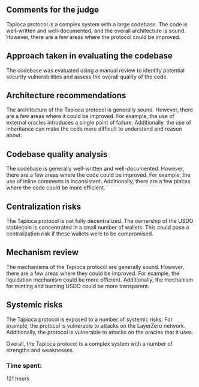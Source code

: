 ## **Comments for the judge**

Tapioca protocol is a complex system with a large codebase. The code is well-written and well-documented, and the overall architecture is sound. However, there are a few areas where the protocol could be improved.

## **Approach taken in evaluating the codebase**

The codebase was evaluated using a manual review to identify potential security vulnerabilities and assess the overall quality of the code.

## **Architecture recommendations**

The architecture of the Tapioca protocol is generally sound. However, there are a few areas where it could be improved. For example, the use of external oracles introduces a single point of failure. Additionally, the use of inheritance can make the code more difficult to understand and reason about.

## **Codebase quality analysis**

The codebase is generally well-written and well-documented. However, there are a few areas where the code could be improved. For example, the use of inline comments is inconsistent. Additionally, there are a few places where the code could be more efficient.

## **Centralization risks**

The Tapioca protocol is not fully decentralized. The ownership of the USDO stablecoin is concentrated in a small number of wallets. This could pose a centralization risk if these wallets were to be compromised.

## **Mechanism review**

The mechanisms of the Tapioca protocol are generally sound. However, there are a few areas where they could be improved. For example, the liquidation mechanism could be more efficient. Additionally, the mechanism for minting and burning USDO could be more transparent.

## **Systemic risks**

The Tapioca protocol is exposed to a number of systemic risks. For example, the protocol is vulnerable to attacks on the LayerZero network. Additionally, the protocol is vulnerable to attacks on the oracles that it uses.

Overall, the Tapioca protocol is a complex system with a number of strengths and weaknesses. 


### Time spent:
121 hours